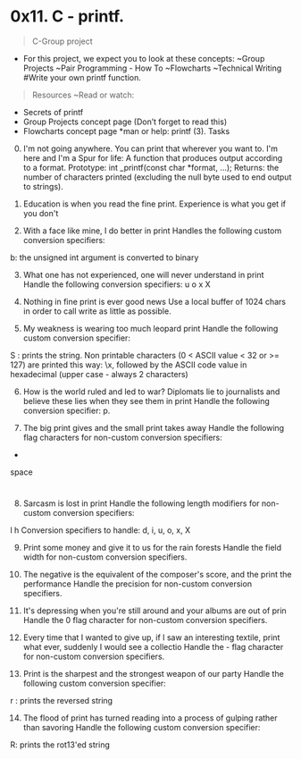 # 0x11. C - printf.
> C-Group project
- For this project, we expect you to look at these concepts:
~Group Projects
~Pair Programming - How To
~Flowcharts
~Technical Writing
#Write your own printf function.

> Resources
~Read or watch:
- Secrets of printf
- Group Projects concept page (Don’t forget to read this)
- Flowcharts concept page
*man or help:
printf (3).
Tasks
0. I'm not going anywhere. You can print that wherever you want to. I'm here and I'm a Spur for life: A function that produces output according to a format.
Prototype: int _printf(const char *format, ...);
Returns: the number of characters printed (excluding the null byte used to end output to strings).

1. Education is when you read the fine print. Experience is what you get if you don't

2. With a face like mine, I do better in print
Handles the following custom conversion specifiers:

b: the unsigned int argument is converted to binary

3. What one has not experienced, one will never understand in print
Handle the following conversion specifiers:
u
o
x
X

4. Nothing in fine print is ever good news
Use a local buffer of 1024 chars in order to call write as little as possible.

5. My weakness is wearing too much leopard print
Handle the following custom conversion specifier:

S : prints the string.
Non printable characters (0 < ASCII value < 32 or >= 127) are printed this way: \x, followed by the ASCII code value in hexadecimal (upper case - always 2 characters)

6. How is the world ruled and led to war? Diplomats lie to journalists and believe these lies when they see them in print
Handle the following conversion specifier: p.

7. The big print gives and the small print takes away
Handle the following flag characters for non-custom conversion specifiers:

+
space
#

8. Sarcasm is lost in print
Handle the following length modifiers for non-custom conversion specifiers:

l
h
Conversion specifiers to handle: d, i, u, o, x, X

9. Print some money and give it to us for the rain forests
Handle the field width for non-custom conversion specifiers.

10. The negative is the equivalent of the composer's score, and the print the performance
Handle the precision for non-custom conversion specifiers.

11. It's depressing when you're still around and your albums are out of prin
Handle the 0 flag character for non-custom conversion specifiers.

12. Every time that I wanted to give up, if I saw an interesting textile, print what ever, suddenly I would see a collectio
Handle the - flag character for non-custom conversion specifiers.

13. Print is the sharpest and the strongest weapon of our party
Handle the following custom conversion specifier:

r : prints the reversed string

14. The flood of print has turned reading into a process of gulping rather than savoring
Handle the following custom conversion specifier:

R: prints the rot13'ed string
